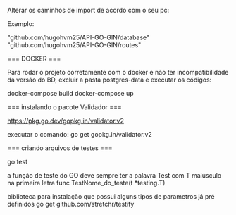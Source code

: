 Alterar os caminhos de import de acordo com o seu pc:

Exemplo:

"github.com/hugohvm25/API-GO-GIN/database"
"github.com/hugohvm25/API-GO-GIN/routes"


=== DOCKER ===

Para rodar o projeto corretamente com o docker e não ter incompatibilidade da versão do BD, excluir a pasta postgres-data e executar os códigos:

docker-compose build
docker-compose up 


=== instalando o pacote Validador ===

https://pkg.go.dev/gopkg.in/validator.v2

executar o comando: go get gopkg.in/validator.v2

=== criando arquivos de testes ===

go test

a função de teste do GO deve sempre ter a palavra Test com T maiúsculo na primeira letra
func TestNome_do_teste(t *testing.T)


biblioteca para instalação que possui alguns tipos de parametros já pré definidos
go get github.com/stretchr/testify 
